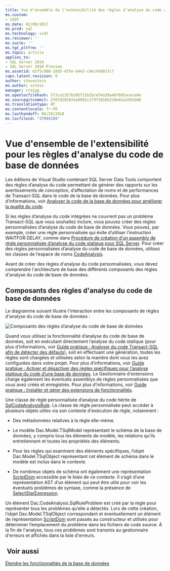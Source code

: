 ```yaml
---
title: Vue d’ensemble de l’extensibilité des règles d’analyse du code de base de données | Microsoft Docs
ms.custom:
- SSDT
ms.date: 02/09/2017
ms.prod: sql
ms.technology: ssdt
ms.reviewer: ''
ms.suite: ''
ms.tgt_pltfrm: ''
ms.topic: article
applies_to:
- SQL Server 2014
- SQL Server 2016 Preview
ms.assetid: 62f5c980-18d5-43fe-b443-c9e149d01fc7
caps.latest.revision: 9
author: stevestein
ms.author: sstein
manager: craigg
ms.openlocfilehash: 573ca1357b205f31b2bce54a39a46fb95acece0e
ms.sourcegitcommit: 2f07d285824a8982c279f3816b220e61a2d91b06
ms.translationtype: HT
ms.contentlocale: fr-FR
ms.lasthandoff: 06/29/2018
ms.locfileid: "37094109"
---
```

# <a name="overview-of-extensibility-for-database-code-analysis-rules"></a>Vue d'ensemble de l'extensibilité pour les règles d'analyse du code de base de données
Les éditions de Visual Studio contenant SQL Server Data Tools comportent des règles d’analyse du code permettant de générer des rapports sur les avertissements de conception, d’affectation de noms et de performances de Transact\-SQL dans le code de la base de données. Pour plus d’informations, voir [Analyser le code de la base de données pour améliorer la qualité du code](http://msdn.microsoft.com/en-us/library/dd172133(v=vs.100).aspx).  
  
Si les règles d’analyse du code intégrées ne couvrent pas un problème Transact\-SQL que vous souhaitez inclure, vous pouvez créer des règles personnalisées d’analyse du code de base de données. Vous pouvez, par exemple, créer une règle personnalisée qui évite d’utiliser l’instruction WAITFOR DELAY, comme dans [Procédure de création d’un assembly de règle personnalisée d’analyse du code statique pour SQL Server](../ssdt/walkthrough-author-custom-static-code-analysis-rule-assembly.md). Pour créer des règles personnalisées d’analyse du code de base de données, utilisez les classes de l’espace de noms [CodeAnalysis](https://msdn.microsoft.com/library/microsoft.sqlserver.dac.codeanalysis.aspx).  
  
Avant de créer des règles d'analyse du code personnalisées, vous devez comprendre l'architecture de base des différents composants des règles d'analyse du code de base de données.  
  
## <a name="database-code-analysis-rules-components"></a>Composants des règles d'analyse du code de base de données  
Le diagramme suivant illustre l'interaction entre les composants de règles d'analyse du code de base de données :  
  
![Composants des règles d’analyse du code de base de données](../ssdt/media/ssdt-database-code-analysis-rules-components.jpg "Composants des règles d’analyse du code de base de données")  
  
Quand vous utilisez la fonctionnalité d’analyse du code de base de données, soit en exécutant directement l’analyse du code statique (pour plus d’informations, voir [Guide pratique : Analyser du code Transact-SQL afin de détecter des défauts](http://msdn.microsoft.com/en-us/library/dd172119(v=vs.100).aspx)), soit en effectuant une génération, toutes les règles sont chargées et utilisées selon la manière dont vous les avez configurées dans votre projet. Pour plus d’informations, voir [Guide pratique : Activer et désactiver des règles spécifiques pour l’analyse statique du code d’une base de données](http://msdn.microsoft.com/en-us/library/dd172131(v=vs.100).aspx). Le Gestionnaire d'extensions charge également les éventuels assemblys de règles personnalisées que vous avez créés et enregistrés. Pour plus d’informations, voir [Guide pratique : Installer et gérer des extensions de fonctionnalités](../ssdt/how-to-install-and-manage-feature-extensions.md).  
  
Une classe de règle personnalisée d’analyse du code hérite de [SqlCodeAnalysisRule](https://msdn.microsoft.com/library/microsoft.sqlserver.dac.codeanalysis.sqlcodeanalysisrule.aspx). La classe de règle personnalisée peut accéder à plusieurs objets utiles via son contexte d'exécution de règle, notamment :  
  
-   Des métadonnées relatives à la règle elle-même.  
  
-   Le modèle Dac.Model.TSqlModel représentant le schéma de la base de données, y compris tous les éléments de modèle, les relations qu’ils entretiennent et toutes les propriétés des éléments.  
  
-   Pour les règles qui examinent des éléments spécifiques, l’objet Dac.Model.TSqlObject représentant cet élément de schéma dans le modèle est inclus dans le contexte.  
  
-   De nombreux objets de schéma ont également une représentation [ScriptDom](https://msdn.microsoft.com/en-us/library/microsoft.sqlserver.transactsql.scriptdom.aspx) accessible par le biais de ce contexte. Il s’agit d’une représentation AST d’un élément qui peut être utile pour voir les éventuels problèmes de syntaxe, comme la présence de [SelectStarExpression](https://msdn.microsoft.com/en-us/library/microsoft.sqlserver.transactsql.scriptdom.selectstarexpression.aspx).  
  
Un élément Dac.CodeAnalysis.SqlRuleProblem est créé par la règle pour représenter tous les problèmes qu’elle a détectés. Lors de cette création, l’objet Dac.Model.TSqlObject correspondant et éventuellement un élément de représentation [ScriptDom](https://msdn.microsoft.com/en-us/library/microsoft.sqlserver.transactsql.scriptdom.aspx) sont passés au constructeur et utilisés pour déterminer l’emplacement du problème dans les fichiers de code source. À la fin de l'analyse, tous ces problèmes sont transmis au gestionnaire d'erreurs et affichés dans la liste d'erreurs.  
  
## <a name="see-also"></a> Voir aussi  
[Étendre les fonctionnalités de la base de données](../ssdt/extending-the-database-features.md)  
  
